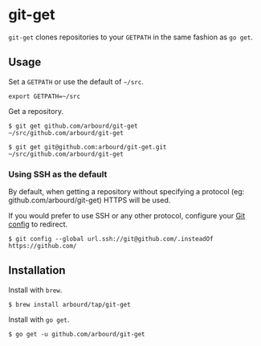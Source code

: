 # git-get

`git-get` clones repositories to your `GETPATH` in the same fashion as `go get`.

## Usage

Set a `GETPATH` or use the default of `~/src`.

```shell
export GETPATH=~/src
```

Get a repository.

```console
$ git get github.com/arbourd/git-get
~/src/github.com/arbourd/git-get

$ git get git@github.com:arbourd/git-get.git
~/src/github.com/arbourd/git-get
```

### Using SSH as the default

By default, when getting a repository without specifying a protocol (eg: github.com/arbourd/git-get) HTTPS will be used.

If you would prefer to use SSH or any other protocol, configure your [Git config](https://git-scm.com/docs/git-config#Documentation/git-config.txt-urlltbasegtinsteadOf) to redirect.

```console
$ git config --global url.ssh://git@github.com/.insteadOf https://github.com/
```

## Installation

Install with `brew`.

```console
$ brew install arbourd/tap/git-get
```

Install with `go get`.

```console
$ go get -u github.com/arbourd/git-get
```
